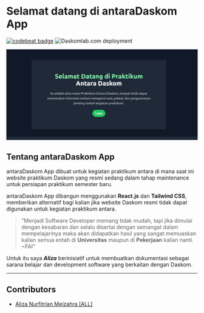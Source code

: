# Selamat datang di antaraDaskom App

[![codebeat badge](https://codebeat.co/badges/da08ee89-8548-4e7b-9f36-fe175517c9b5)](https://codebeat.co/projects/github-com-daskomdev-daskomweb-master) ![Daskomlab.com deployment](https://github.com/daskomdev/daskomweb/workflows/Daskomlab.com%20deployment/badge.svg)

![antaraDaskom](https://github.com/Alizaaaja4/antaraApp/blob/main/src/assets/antaraApp.jpg)

## Tentang antaraDaskom App

antaraDaskom App dibuat untuk kegiatan praktikum antara di mana saat ini website praktikum Daskom yang resmi sedang dalam tahap maintenance untuk persiapan praktikum semester baru.

antaraDaskom App dibangun menggunakan **React.js** dan **Tailwind CSS**, memberikan alternatif bagi kalian jika website Daskom resmi tidak dapat digunakan untuk kegiatan praktikum antara.

> "Menjadi Software Developer memang tidak mudah, tapi jika dimulai dengan kesabaran dan selalu disertai dengan semangat dalam mempelajarinya maka akan didapatkan hasil yang sangat memuaskan kalian semua entah di **Universitas** maupun di **Pekerjaan** kalian nanti. ~FAI"

Untuk itu saya ***Aliza*** berinisiatif untuk membuatkan dokumentasi sebagai sarana belajar dan development software yang berkaitan dengan Daskom.

---

## Contributors

- [Aliza Nurfitrian Meizahra [ALL]](https://porto-web-two.vercel.app/)


